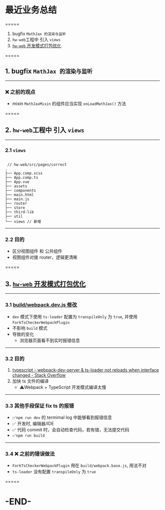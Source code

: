 # 最近业务总结

=====

1.  bugfix `MathJax 的渲染与监听`
1.  `hw-web`工程中 引入 `views`
1.  [`hw-web` 开发模式打包优化](https://gitlab.corp.youdao.com/homework/hw-web/merge_requests/739)

=====

## 1. bugfix `MathJax 的渲染与监听`

---

### ❌ 之前的观点

-   mixin `MathJaxMixin` 的组件应当实现 `onLoadMathJax()` 方法

=====

## 2. `hw-web`工程中 引入 `views`

---

### 2.1 `views`

```text

 // hw-web/src/pages/correct
.
├── App.comp.scss
├── App.comp.ts
├── App.vue
├── assets
├── components
├── main.html
├── main.js
├── router
├── store
├── third-lib
├── util
└── views // 新增

```

---

### 2.2 目的

-   区分视图组件 和 公共组件
-   视图组件对接 router，逻辑更清晰

=====

## 3. [`hw-web` 开发模式打包优化](https://gitlab.corp.youdao.com/homework/hw-web/merge_requests/739)

---

### 3.1 [build/webpack.dev.js 修改](https://gitlab.corp.youdao.com/homework/hw-web/merge_requests/739/diffs#0d0739f54fdeb7f7502ecb17d04d6aa0b98686f3)

-   `dev` 模式下使用 `ts-loader` 配置为 `transpileOnly` 为 `true`, 并使用 `ForkTsCheckerWebpackPlugin`
-   不影响 `build` 模式
-   导致的变化
    -   浏览器页面看不到实时报错信息

---

### 3.2 目的

1.  [typescript - webpack-dev-server &amp; ts-loader not reloads when interface changed - Stack Overflow](https://stackoverflow.com/questions/53312320/webpack-dev-server-ts-loader-not-reloads-when-interface-changed)
1.  加快 ts 文件的编译
    -   ⚠️Webpack + TypeScript 开发模式编译太慢

---

### 3.3 其他手段保证 fix ts 的报错

-   ✅`npm run dev` 的 termimal log 中能够看到报错信息
-   ✅ 开发时, 编辑器/IDE
-   ✅ 代码 commit 时，会自动检查代码，若有错，无法提交代码
-   ✅`npm run build`

---

### 3.4 ❌ 之前的错误做法

-   `ForkTsCheckerWebpackPlugin` 用在 `build/webpack.base.js`, 用法不对
-   `ts-loader` 没有配置 `transpileOnly` 为 `true`

=====

# -END-
